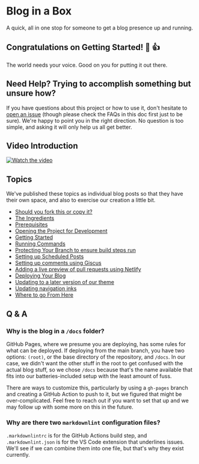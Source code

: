 # Blog in a Box

A quick, all in one stop for someone to get a blog presence up and running.

## Congratulations on Getting Started! :tada: :+1:

The world needs your voice. Good on you for putting it out there.

## Need Help? Trying to accomplish something but unsure how?

If you have questions about this project or how to use it, don't hesitate to [open an issue](https://github.com/excellalabs/blog-in-a-box/issues/new) (though please check the FAQs in this doc first just to be sure). We're happy to point you in the right direction. No question is too simple, and asking it will only help us all get better.

## Video Introduction

[![Watch the video](https://img.youtube.com/vi/g6Cec7DoH4A/default.jpg)](https://youtu.be/g6Cec7DoH4A)

## Topics

We've published these topics as individual blog posts so that they have their own space, and also to exercise our creation a little bit.

* [Should you fork this or copy it?](https://bloginaboxdemo.com/2022/01/welcome-to-biab/)
* [The Ingredients](https://bloginaboxdemo.com/2022/01/the-ingredients/)
* [Prerequisites](https://bloginaboxdemo.com/2022/01/prerequisites/)
* [Opening the Project for Development](https://bloginaboxdemo.com/2022/01/opening/)
* [Getting Started](https://bloginaboxdemo.com/2022/01/getting-started/)
* [Running Commands](https://bloginaboxdemo.com/2022/01/running-commands/)
* [Protecting Your Branch to ensure build steps run](https://bloginaboxdemo.com/2022/01/protecting-your-branch/)
* [Setting up Scheduled Posts](https://bloginaboxdemo.com/2022/01/scheduled-posts/)
* [Setting up comments using Giscus](https://bloginaboxdemo.com/2022/01/giscus-comments/)
* [Adding a live preview of pull requests using Netlify](https://bloginaboxdemo.com/2022/01/netlify-preview/)
* [Deploying Your Blog](https://bloginaboxdemo.com/2022/01/deploying/)
* [Updating to a later version of our theme](https://bloginaboxdemo.com/2022/01/updating-theme/)
* [Updating navigation inks](https://bloginaboxdemo.com/2022/01/updating-nav-links/)
* [Where to go From Here](https://bloginaboxdemo.com/2022/01/where-from-here/)

## Q & A

### Why is the blog in a `/docs` folder?

GitHub Pages, where we presume you are deploying, has some rules for what can be deployed. If deploying from the main branch, you have two options: `(root)`, or the base directory of the repository, and `/docs`. In our case, we didn't want the other stuff in the root to get confused with the actual blog stuff, so we chose `/docs` because that's the name available that fits into our batteries-included setup with the least amount of fuss.

There are ways to customize this, particularly by using a `gh-pages` branch and creating a GitHub Action to push to it, but we figured that might be over-complicated. Feel free to reach out if you want to set that up and we may follow up with some more on this in the future.

### Why are there two `markdownlint` configuration files?

`.markdownlintrc` is for the GitHub Actions build step, and `.markdownlint.json` is for the VS Code extension that underlines issues. We'll see if we can combine them into one file, but that's why they exist currently.
